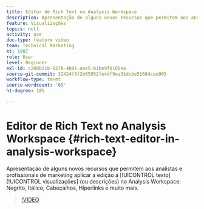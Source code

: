 ```yaml
---
title: Editor de Rich Text no Analysis Workspace
description: Apresentação de alguns novos recursos que permitem aos analistas e profissionais de marketing aplicar a edição a visualizações de texto (ou descrições) no Analysis Workspace - Negrito, Itálico, Cabeçalhos, Hiperlinks e muito mais.
feature: Visualizações
topics: null
activity: use
doc-type: feature video
team: Technical Marketing
kt: 1907
role: User
level: Beginner
exl-id: c208b21b-857b-4b01-aae5-b1be9f8105ea
source-git-commit: 32424f3f2b05952fe4df9ea91dcbe51684cee905
workflow-type: tm+mt
source-wordcount: '69'
ht-degree: 18%

---
```


# Editor de Rich Text no Analysis Workspace {#rich-text-editor-in-analysis-workspace}

Apresentação de alguns novos recursos que permitem aos analistas e profissionais de marketing aplicar a edição a [!UICONTROL texto] [!UICONTROL visualizações] (ou descrições) no Analysis Workspace: Negrito, Itálico, Cabeçalhos, Hiperlinks e muito mais.

>[!VIDEO](https://video.tv.adobe.com/v/23726/?quality=12)
